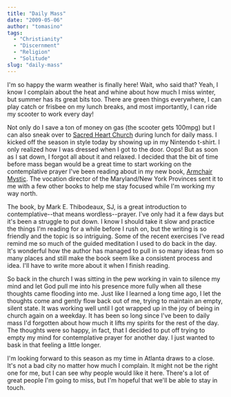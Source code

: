 ```yaml
---
title: "Daily Mass"
date: "2009-05-06"
author: "tomasino"
tags:
  - "Christianity"
  - "Discernment"
  - "Religion"
  - "Solitude"
slug: "daily-mass"
---
```


I'm so happy the warm weather is finally here! Wait, who said that?
Yeah, I know I complain about the heat and whine about how much I miss
winter, but summer has its great bits too. There are green things
everywhere, I can play catch or frisbee on my lunch breaks, and most
importantly, I can ride my scooter to work every day!

Not only do I save a ton of money on gas (the scooter gets 100mpg) but I
can also sneak over to [Sacred Heart Church][] during lunch for daily
mass. I kicked off the season in style today by showing up in my
Nintendo t-shirt. I only realized how I was dressed when I got to the
door. Oops! But as soon as I sat down, I forgot all about it and
relaxed. I decided that the bit of time before mass began would be a
great time to start working on the contemplative prayer I've been
reading about in my new book, [Armchair Mystic][]. The vocation director
of the Maryland/New York Provinces sent it to me with a few other books
to help me stay focused while I'm working my way north.

The book, by Mark E. Thibodeaux, SJ, is a great introduction to
contemplative--that means wordless--prayer. I've only had it a few days
but it's been a struggle to put down. I know I should take it slow and
practice the things I'm reading for a while before I rush on, but the
writing is so friendly and the topic is so intriguing. Some of the
recent exercises I've read remind me so much of the guided meditation I
used to do back in the day. It's wonderful how the author has managed to
pull in so many ideas from so many places and still make the book seem
like a consistent process and idea. I'll have to write more about it
when I finish reading.

So back in the church I was sitting in the pew working in vain to
silence my mind and let God pull me into his presence more fully when
all these thoughts came flooding into me. Just like I learned a long
time ago, I let the thoughts come and gently flow back out of me, trying
to maintain an empty, silent state. It was working well until I got
wrapped up in the joy of being in church again on a weekday. It has been
so long since I've been to daily mass I'd forgotten about how much it
lifts my spirits for the rest of the day. The thoughts were so happy, in
fact, that I decided to put off trying to empty my mind for
contemplative prayer for another day. I just wanted to bask in that
feeling a little longer.

I'm looking forward to this season as my time in Atlanta draws to a
close. It's not a bad city no matter how much I complain. It might not
be the right one for me, but I can see why people would like it here.
There's a lot of great people I'm going to miss, but I'm hopeful that
we'll be able to stay in touch.

  [Sacred Heart Church]: https://www.sacredheartatlanta.org/
  [Armchair Mystic]: https://www.amazon.com/Armchair-Mystic-Easing-Contemplative-Prayer/dp/0867164301/?tag=tomablog-20
